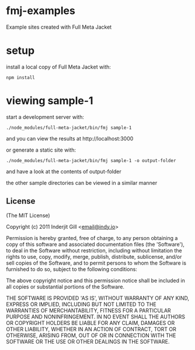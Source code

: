
# fmj-examples

  Example sites created with Full Meta Jacket

# setup

  install a local copy of Full Meta Jacket with:

    npm install
  
# viewing sample-1
  
  start a development server with:

    ./node_modules/full-meta-jacket/bin/fmj sample-1
    
  and you can view the results at http://localhost:3000

  or generate a static site with:
  
    ./node_modules/full-meta-jacket/bin/fmj sample-1 -o output-folder

  and have a look at the contents of output-folder


  the other sample directories can be viewed in a similar manner
  

## License 

(The MIT License)

Copyright (c) 2011 Inderjit Gill &lt;email@indy.io&gt;

Permission is hereby granted, free of charge, to any person obtaining
a copy of this software and associated documentation files (the
'Software'), to deal in the Software without restriction, including
without limitation the rights to use, copy, modify, merge, publish,
distribute, sublicense, and/or sell copies of the Software, and to
permit persons to whom the Software is furnished to do so, subject to
the following conditions:

The above copyright notice and this permission notice shall be
included in all copies or substantial portions of the Software.

THE SOFTWARE IS PROVIDED 'AS IS', WITHOUT WARRANTY OF ANY KIND,
EXPRESS OR IMPLIED, INCLUDING BUT NOT LIMITED TO THE WARRANTIES OF
MERCHANTABILITY, FITNESS FOR A PARTICULAR PURPOSE AND NONINFRINGEMENT.
IN NO EVENT SHALL THE AUTHORS OR COPYRIGHT HOLDERS BE LIABLE FOR ANY
CLAIM, DAMAGES OR OTHER LIABILITY, WHETHER IN AN ACTION OF CONTRACT,
TORT OR OTHERWISE, ARISING FROM, OUT OF OR IN CONNECTION WITH THE
SOFTWARE OR THE USE OR OTHER DEALINGS IN THE SOFTWARE.
